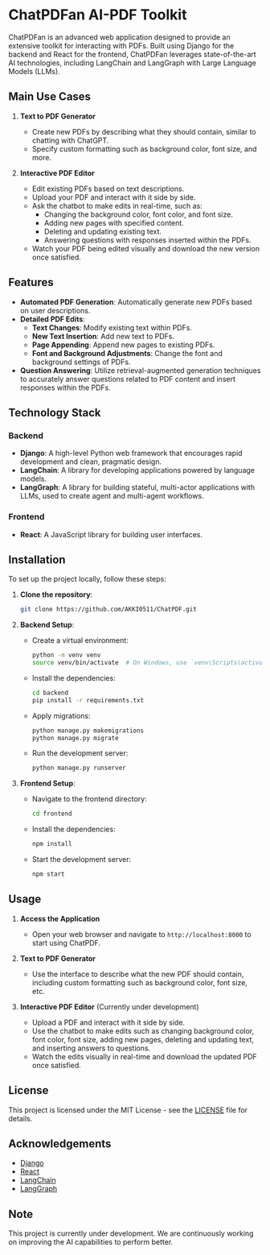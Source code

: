 # ChatPDFan AI-PDF Toolkit

ChatPDFan is an advanced web application designed to provide an extensive toolkit for interacting with PDFs. Built using Django for the backend and React for the frontend, ChatPDFan leverages state-of-the-art AI technologies, including LangChain and LangGraph with Large Language Models (LLMs).

## Main Use Cases

1. **Text to PDF Generator**
   - Create new PDFs by describing what they should contain, similar to chatting with ChatGPT.
   - Specify custom formatting such as background color, font size, and more.

2. **Interactive PDF Editor**
   - Edit existing PDFs based on text descriptions.
   - Upload your PDF and interact with it side by side.
   - Ask the chatbot to make edits in real-time, such as:
     - Changing the background color, font color, and font size.
     - Adding new pages with specified content.
     - Deleting and updating existing text.
     - Answering questions with responses inserted within the PDFs.
   - Watch your PDF being edited visually and download the new version once satisfied.

## Features

- **Automated PDF Generation**: Automatically generate new PDFs based on user descriptions.
- **Detailed PDF Edits**:
  - **Text Changes**: Modify existing text within PDFs.
  - **New Text Insertion**: Add new text to PDFs.
  - **Page Appending**: Append new pages to existing PDFs.
  - **Font and Background Adjustments**: Change the font and background settings of PDFs.
- **Question Answering**: Utilize retrieval-augmented generation techniques to accurately answer questions related to PDF content and insert responses within the PDFs.

## Technology Stack

### Backend
- **Django**: A high-level Python web framework that encourages rapid development and clean, pragmatic design.
- **LangChain**: A library for developing applications powered by language models.
- **LangGraph**: A library for building stateful, multi-actor applications with LLMs, used to create agent and multi-agent workflows.

### Frontend
- **React**: A JavaScript library for building user interfaces.

## Installation

To set up the project locally, follow these steps:

1. **Clone the repository**:
   ```bash
   git clone https://github.com/AKKI0511/ChatPDF.git
   ```

2. **Backend Setup**:
   - Create a virtual environment:
     ```bash
     python -m venv venv
     source venv/bin/activate  # On Windows, use `venv\Scripts\activate`
     ```
   - Install the dependencies:
     ```bash
     cd backend
     pip install -r requirements.txt
     ```
   - Apply migrations:
     ```bash
     python manage.py makemigrations
     python manage.py migrate
     ```
   - Run the development server:
     ```bash
     python manage.py runserver
     ```

3. **Frontend Setup**:
   - Navigate to the frontend directory:
     ```bash
     cd frontend
     ```
   - Install the dependencies:
     ```bash
     npm install
     ```
   - Start the development server:
     ```bash
     npm start
     ```

## Usage

1. **Access the Application**
   - Open your web browser and navigate to `http://localhost:8000` to start using ChatPDF.

2. **Text to PDF Generator**
   - Use the interface to describe what the new PDF should contain, including custom formatting such as background color, font size, etc.

3. **Interactive PDF Editor** (Currently under development)
   - Upload a PDF and interact with it side by side.
   - Use the chatbot to make edits such as changing background color, font color, font size, adding new pages, deleting and updating text, and inserting answers to questions.
   - Watch the edits visually in real-time and download the updated PDF once satisfied.

## License

This project is licensed under the MIT License - see the [LICENSE](LICENSE) file for details.

## Acknowledgements

- [Django](https://www.djangoproject.com/)
- [React](https://reactjs.org/)
- [LangChain](https://python.langchain.com/v0.2/docs/introduction/)
- [LangGraph](https://www.langchain.com/langgraph)

## Note

This project is currently under development. We are continuously working on improving the AI capabilities to perform better.
